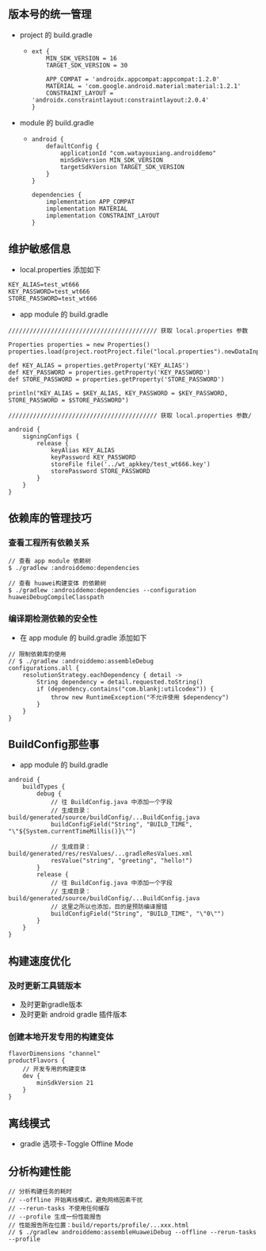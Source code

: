 ## 版本号的统一管理

- project 的 build.gradle 

  - ```
    ext {
        MIN_SDK_VERSION = 16
        TARGET_SDK_VERSION = 30
    
        APP_COMPAT = 'androidx.appcompat:appcompat:1.2.0'
        MATERIAL = 'com.google.android.material:material:1.2.1'
        CONSTRAINT_LAYOUT = 'androidx.constraintlayout:constraintlayout:2.0.4'
    }
    ```

- module 的 build.gradle 

  - ```
    android {
        defaultConfig {
            applicationId "com.watayouxiang.androiddemo"
            minSdkVersion MIN_SDK_VERSION
            targetSdkVersion TARGET_SDK_VERSION
        }
    }
    
    dependencies {
        implementation APP_COMPAT
        implementation MATERIAL
        implementation CONSTRAINT_LAYOUT
    }
    ```



## 维护敏感信息

- local.properties 添加如下

```
KEY_ALIAS=test_wt666
KEY_PASSWORD=test_wt666
STORE_PASSWORD=test_wt666
```

- app module 的 build.gradle

```
////////////////////////////////////////// 获取 local.properties 参数

Properties properties = new Properties()
properties.load(project.rootProject.file("local.properties").newDataInputStream())

def KEY_ALIAS = properties.getProperty('KEY_ALIAS')
def KEY_PASSWORD = properties.getProperty('KEY_PASSWORD')
def STORE_PASSWORD = properties.getProperty('STORE_PASSWORD')

println("KEY_ALIAS = $KEY_ALIAS, KEY_PASSWORD = $KEY_PASSWORD, STORE_PASSWORD = $STORE_PASSWORD")

////////////////////////////////////////// 获取 local.properties 参数/

android {
    signingConfigs {
        release {
            keyAlias KEY_ALIAS
            keyPassword KEY_PASSWORD
            storeFile file('../wt_apkkey/test_wt666.key')
            storePassword STORE_PASSWORD
        }
    }
}
```



## 依赖库的管理技巧

### 查看工程所有依赖关系

```
// 查看 app module 依赖树
$ ./gradlew :androiddemo:dependencies

// 查看 huawei构建变体 的依赖树
$ ./gradlew :androiddemo:dependencies --configuration huaweiDebugCompileClasspath
```



### 编译期检测依赖的安全性

- 在 app module 的 build.gradle 添加如下

```
// 限制依赖库的使用
// $ ./gradlew :androiddemo:assembleDebug
configurations.all {
    resolutionStrategy.eachDependency { detail ->
        String dependency = detail.requested.toString()
        if (dependency.contains("com.blankj:utilcodex")) {
            throw new RuntimeException("不允许使用 $dependency")
        }
    }
}
```





## BuildConfig那些事

- app module 的 build.gradle

```
android {
    buildTypes {
        debug {
            // 往 BuildConfig.java 中添加一个字段
            // 生成目录：build/generated/source/buildConfig/...BuildConfig.java
            buildConfigField("String", "BUILD_TIME", "\"${System.currentTimeMillis()}\"")
            
            // 生成目录：build/generated/res/resValues/...gradleResValues.xml
            resValue("string", "greeting", "hello!")
        }
        release {
            // 往 BuildConfig.java 中添加一个字段
            // 生成目录：build/generated/source/buildConfig/...BuildConfig.java
            // 这里之所以也添加，目的是预防编译报错
            buildConfigField("String", "BUILD_TIME", "\"0\"")
        }
    }
}
```



## 构建速度优化

### 及时更新工具链版本

- 及时更新gradle版本
- 及时更新 android gradle 插件版本



### 创建本地开发专用的构建变体

```
flavorDimensions "channel"
productFlavors {
    // 开发专用的构建变体
    dev {
        minSdkVersion 21
    }
}
```



## 离线模式

- gradle 选项卡-Toggle Offline Mode



## 分析构建性能

```
// 分析构建任务的耗时
// --offline 开始离线模式，避免网络因素干扰
// --rerun-tasks 不使用任何缓存
// --profile 生成一份性能报告
// 性能报告所在位置：build/reports/profile/...xxx.html
// $ ./gradlew androiddemo:assembleHuaweiDebug --offline --rerun-tasks --profile
```

